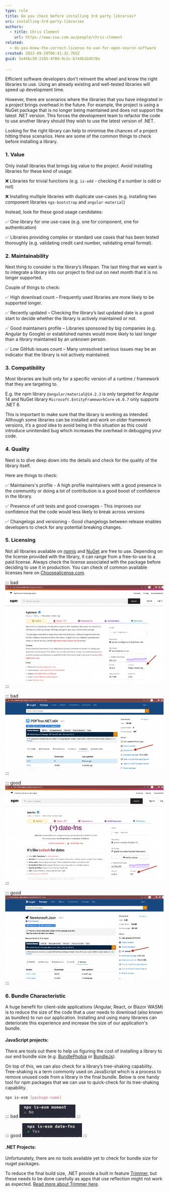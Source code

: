 ```yaml
---
type: rule
title: Do you check before installing 3rd party libraries?
uri: installing-3rd-party-libraries
authors:
  - title: Chris Clement
    url: https://www.ssw.com.au/people/chris-clement
related:
  - do-you-know-the-correct-license-to-use-for-open-source-software
created: 2022-09-29T06:41:32.765Z
guid: 5e456c50-2105-470d-9c2c-b744b1bd578a

---
```


Efficient software developers don't reinvent the wheel and know the right libraries to use. Using an already existing and well-tested libraries will speed up development time.

However, there are scenarios where the libraries that you have integrated in a project brings overhead in the future. For example, the project is using a NuGet package that is no longer being maintained and does not support the latest .NET version. This forces the development team to refactor the code to use another library should they wish to use the latest version of .NET.

Looking for the right library can help to minimise the chances of a project hitting these scenarios. Here are some of the common things to check before installing a library.


### 1. Value
Only install libraries that brings big value to the project. Avoid installing libraries for these kind of usage:

❌ Libraries for trivial functions (e.g. `is-odd` - checking if a number is odd or not)

❌ Installing multiple libraries with duplicate use-cases (e.g. installing two component libraries `ngx-bootstrap` and `angular-material`)


Instead, look for these good usage candidates:

✅ One library for one use-case (e.g. one for component, one for authentication)

✅ Libraries providing complex or standard use cases that has been tested thoroughly (e.g. validating credit card number, validating email format).


### 2. Maintainability
Next thing to consider is the library’s lifespan. The last thing that we want is to integrate a library into our project to find out on next month that it is no longer supported.


Couple of things to check:

✅ High download count – Frequently used libraries are more likely to be supported longer.

✅ Recently updated – Checking the library’s last updated date is a good start to decide whether the library is actively maintained or not.

✅ Good maintainers profile – Libraries sponsored by big companies (e.g. Angular by Google) or established names would more likely to last longer than a library maintained by an unknown person.

✅ Low GitHub issues count – Many unresolved serious issues may be an indicator that the library is not actively maintained.

### 3. Compatibility
Most libraries are built only for a specific version of a runtime / framework that they are targeting to.

E.g. the npm library `@angular/material@14.2.3` is only targeted for Angular 14 and NuGet library `Microsoft.EntityFrameworkCore` `v6.0.7` only supports .NET 6.

This is important to make sure that the library is working as intended. 
Although some libraries can be installed and work on older framework versions, it’s a good idea to avoid being in this situation as this could introduce unintended bug which increases the overhead in debugging your code.


### 4. Quality
Next is to dive deep down into the details and check for the quality of the library itself.

Here are things to check:

✅ Maintainers's profile - A high profile maintainers with a good presence in the community or doing a lot of contribution is a good boost of confidence in the library.

✅ Presence of unit tests and good coverages - This improves our confidence that the code would less likely to break across versions

✅ Changelogs and versioning - Good changelogs between release enables developers to check for any potential breaking changes.


### 5. Licensing
Not all libraries available on [npmjs](https://www.npmjs.com/) and [NuGet](https://www.nuget.org/) are free to use. Depending on the license provided with the library, it can range from a free-to-use to a paid license.
Always check the license associated with the package before deciding to use it in production. You can check of common available licenses here on [Choosealicense.com](https://choosealicense.com/).


::: bad
![Figure: npm - uncommon license, need to check for conditions and fees](npm-bad-license.png)
:::

::: bad
![Figure: NuGet – uncommon license, need to check for conditions and fees](nuget-bad-license.png)
:::

::: good
![Figure: npm - MIT License, free to use](npm-good-license.png)
:::

::: good
![Figure: NuGet – MIT License, free to use](nuget-good-license.png)
:::


### 6. Bundle Characteristic
A huge benefit for client-side applications (Angular, React, or Blazor WASM) is to reduce the size of the code that a user needs to download (also known as bundles) to run our application. 
Installing and using many libraries can deteriorate this experience and increase the size of our application's bundle. 

#### JavaScript projects:
There are tools out there to help us figuring the cost of installing a library to our end bundle size (e.g. [BundlePhobia](https://bundlephobia.com) or [BundleJs](https://bundlejs.com)).

On top of this, we can also check for a library’s tree-shaking capability. Tree-shaking is a term commonly used on JavaScript which is a process to remove unused code from a library in the final bundle. Below is one handy tool for npm packages that we can use to quick-check for its tree-shaking capability.

```sh
npx is-esm [package-name]
```

::: bad
![Figure: Moment library is not tree-shakable, costing a huge bundle size in the production build](is-esm-bad.png)
:::

::: good
![Figure: date-fns library is tree-shakable, which can produce smaller bundle size in the production build](is-esm-good.png)
:::

#### .NET Projects:
Unfortunately, there are no tools available yet to check for bundle size for nuget packages.

To reduce the final build size, .NET provide a built in feature  [Trimmer](https://learn.microsoft.com/en-us/dotnet/core/deploying/trimming/trimming-options?pivots=dotnet-6-0), but these needs to be done carefully as apps that use reflection might not work as expected. [Read more about Trimmer here](https://learn.microsoft.com/en-us/aspnet/core/blazor/host-and-deploy/configure-trimmer?view=aspnetcore-6.0).
